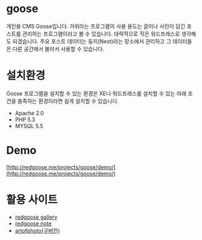 goose
=====

개인용 CMS Goose입니다.
거위라는 프로그램의 사용 용도는 글이나 사진이 담긴 포스트를 관리하는 프로그램이라고 볼 수 있습니다. 대략적으로 작은 워드프레스로 생각해도 되겠습니다.
주요 포스트 데이터는 둥지(Nest)라는 장소에서 관리하고 그 데이터들은 다른 공간에서 불러서 사용할 수 있습니다.


설치환경
=====
Goose 프로그램을 설치할 수 있는 환경은 XE나 워드프레스를 설치할 수 있는 아래 조건을 충족하는 환경이라면 쉽게 설치할 수 있습니다.

* Apache 2.0
* PHP 5.3
* MYSQL 5.5


Demo
=====
[http://redgoose.me/projects/goose/demo/](http://redgoose.me/projects/goose/demo/)


활용 사이트
=====
* <a href="http://redgoose.me" target="_blank">redgoose gallery</a>
* <a href="http://redgoose.me/note/" target="_blank">redgoose note</a>
* <a href="http://artofphoto.co.kr" target="_blank">artofphoto(구버전)</a>
